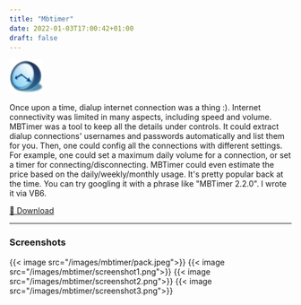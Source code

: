 ```yaml
---
title: "Mbtimer"
date: 2022-01-03T17:00:42+01:00
draft: false
---
```


![icon](/images/mbtimer/icon.png)

Once upon a time, dialup internet connection was a thing :). Internet connectivity was limited in many aspects, including speed and volume. MBTimer was a tool to keep all the details under controls. It could extract dialup connections' usernames and passwords automatically and list them for you. Then, one could config all the connections with different settings. For example, one could set a maximum daily volume for a connection, or set a timer for connecting/disconnecting. MBTimer could even estimate the price based on the daily/weekly/monthly usage. It's pretty popular back at the time. You can try googling it with a phrase like "MBTimer 2.2.0". I wrote it via VB6.

[🔗 Download](/images/mbtranslator/MBTranslatorAssistant_v10.5.0.rar)

---

### Screenshots

{{< image src="/images/mbtimer/pack.jpeg">}}
{{< image src="/images/mbtimer/screenshot1.png">}}
{{< image src="/images/mbtimer/screenshot2.png">}}
{{< image src="/images/mbtimer/screenshot3.png">}}